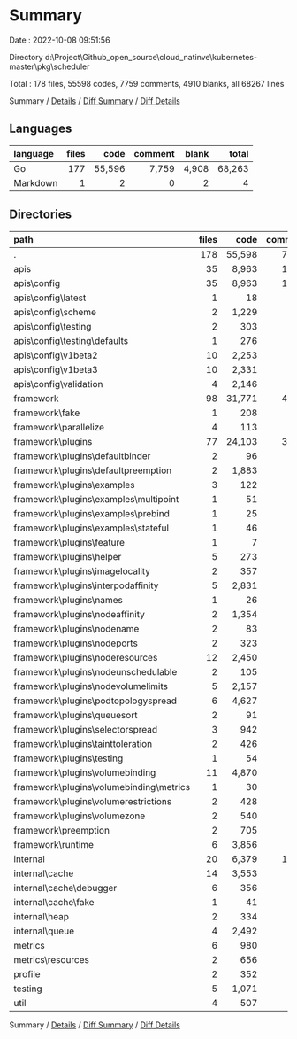 # Summary

Date : 2022-10-08 09:51:56

Directory d:\\Project\\Github_open_source\\cloud_natinve\\kubernetes-master\\pkg\\scheduler

Total : 178 files,  55598 codes, 7759 comments, 4910 blanks, all 68267 lines

Summary / [Details](details.md) / [Diff Summary](diff.md) / [Diff Details](diff-details.md)

## Languages
| language | files | code | comment | blank | total |
| :--- | ---: | ---: | ---: | ---: | ---: |
| Go | 177 | 55,596 | 7,759 | 4,908 | 68,263 |
| Markdown | 1 | 2 | 0 | 2 | 4 |

## Directories
| path | files | code | comment | blank | total |
| :--- | ---: | ---: | ---: | ---: | ---: |
| . | 178 | 55,598 | 7,759 | 4,910 | 68,267 |
| apis | 35 | 8,963 | 1,114 | 669 | 10,746 |
| apis\\config | 35 | 8,963 | 1,114 | 669 | 10,746 |
| apis\\config\\latest | 1 | 18 | 21 | 5 | 44 |
| apis\\config\\scheme | 2 | 1,229 | 39 | 13 | 1,281 |
| apis\\config\\testing | 2 | 303 | 56 | 16 | 375 |
| apis\\config\\testing\\defaults | 1 | 276 | 39 | 8 | 323 |
| apis\\config\\v1beta2 | 10 | 2,253 | 255 | 177 | 2,685 |
| apis\\config\\v1beta3 | 10 | 2,331 | 259 | 177 | 2,767 |
| apis\\config\\validation | 4 | 2,146 | 90 | 131 | 2,367 |
| framework | 98 | 31,771 | 4,424 | 2,704 | 38,899 |
| framework\\fake | 1 | 208 | 53 | 56 | 317 |
| framework\\parallelize | 4 | 113 | 76 | 31 | 220 |
| framework\\plugins | 77 | 24,103 | 3,166 | 1,843 | 29,112 |
| framework\\plugins\\defaultbinder | 2 | 96 | 35 | 16 | 147 |
| framework\\plugins\\defaultpreemption | 2 | 1,883 | 126 | 68 | 2,077 |
| framework\\plugins\\examples | 3 | 122 | 83 | 35 | 240 |
| framework\\plugins\\examples\\multipoint | 1 | 51 | 27 | 14 | 92 |
| framework\\plugins\\examples\\prebind | 1 | 25 | 21 | 9 | 55 |
| framework\\plugins\\examples\\stateful | 1 | 46 | 35 | 12 | 93 |
| framework\\plugins\\feature | 1 | 7 | 18 | 3 | 28 |
| framework\\plugins\\helper | 5 | 273 | 97 | 40 | 410 |
| framework\\plugins\\imagelocality | 2 | 357 | 100 | 59 | 516 |
| framework\\plugins\\interpodaffinity | 5 | 2,831 | 234 | 147 | 3,212 |
| framework\\plugins\\names | 1 | 26 | 15 | 3 | 44 |
| framework\\plugins\\nodeaffinity | 2 | 1,354 | 69 | 57 | 1,480 |
| framework\\plugins\\nodename | 2 | 83 | 39 | 20 | 142 |
| framework\\plugins\\nodeports | 2 | 323 | 50 | 35 | 408 |
| framework\\plugins\\noderesources | 12 | 2,450 | 688 | 207 | 3,345 |
| framework\\plugins\\nodeunschedulable | 2 | 105 | 42 | 19 | 166 |
| framework\\plugins\\nodevolumelimits | 5 | 2,157 | 230 | 195 | 2,582 |
| framework\\plugins\\podtopologyspread | 6 | 4,627 | 311 | 146 | 5,084 |
| framework\\plugins\\queuesort | 2 | 91 | 37 | 14 | 142 |
| framework\\plugins\\selectorspread | 3 | 942 | 91 | 66 | 1,099 |
| framework\\plugins\\tainttoleration | 2 | 426 | 57 | 38 | 521 |
| framework\\plugins\\testing | 1 | 54 | 21 | 6 | 81 |
| framework\\plugins\\volumebinding | 11 | 4,870 | 672 | 569 | 6,111 |
| framework\\plugins\\volumebinding\\metrics | 1 | 30 | 20 | 6 | 56 |
| framework\\plugins\\volumerestrictions | 2 | 428 | 68 | 51 | 547 |
| framework\\plugins\\volumezone | 2 | 540 | 65 | 42 | 647 |
| framework\\preemption | 2 | 705 | 153 | 68 | 926 |
| framework\\runtime | 6 | 3,856 | 361 | 387 | 4,604 |
| internal | 20 | 6,379 | 1,075 | 686 | 8,140 |
| internal\\cache | 14 | 3,553 | 527 | 381 | 4,461 |
| internal\\cache\\debugger | 6 | 356 | 114 | 72 | 542 |
| internal\\cache\\fake | 1 | 41 | 31 | 19 | 91 |
| internal\\heap | 2 | 334 | 96 | 53 | 483 |
| internal\\queue | 4 | 2,492 | 452 | 252 | 3,196 |
| metrics | 6 | 980 | 156 | 89 | 1,225 |
| metrics\\resources | 2 | 656 | 59 | 32 | 747 |
| profile | 2 | 352 | 37 | 27 | 416 |
| testing | 5 | 1,071 | 328 | 207 | 1,606 |
| util | 4 | 507 | 103 | 57 | 667 |

Summary / [Details](details.md) / [Diff Summary](diff.md) / [Diff Details](diff-details.md)